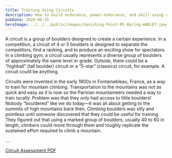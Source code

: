 ```yaml
---
title: Training Using Circuits
description: How to build endurance, power-endurance, and skill using circuits in the gym.
pubDate: 2020-06-25
heroImage: ../../../public/images/Vanishing-Point-Mt-Baring-HADLEY.jpeg
---
```


A circuit is a group of boulders designed to create a certain experience. In a competition, a circuit of 4 or 5 boulders is designed to separate the competitors, find a ranking, and to produce an exciting show for spectators. In a climbing gym, a circuit usually represents a diverse group of boulders of approximately the same level or grade. Outside, there could be a “highball” (tall boulder) circuit or a “5-star” (classics) circuit, for example. A circuit could be anything.

Circuits were invented in the early 1900s in Fontainebleau, France, as a way to train for mountain climbing. Transportation to the mountains was not as quick and easy as it is now so the Parisian mountaineers needed a way to train locally. Problem was that they only had access to little boulders! Nobody “bouldered” like we do today—it was all about getting to the summits of high mountains back then. Climbing boulders was silly and pointless until someone discovered that they could be useful for training. They figured out that using a marked group of boulders, usually 40 to 60 in length, climbers could move through them and roughly replicate the sustained effort required to climb a mountain.

...

[Circuit Assessment PDF](/images/Circuit-Assessment.pdf)
